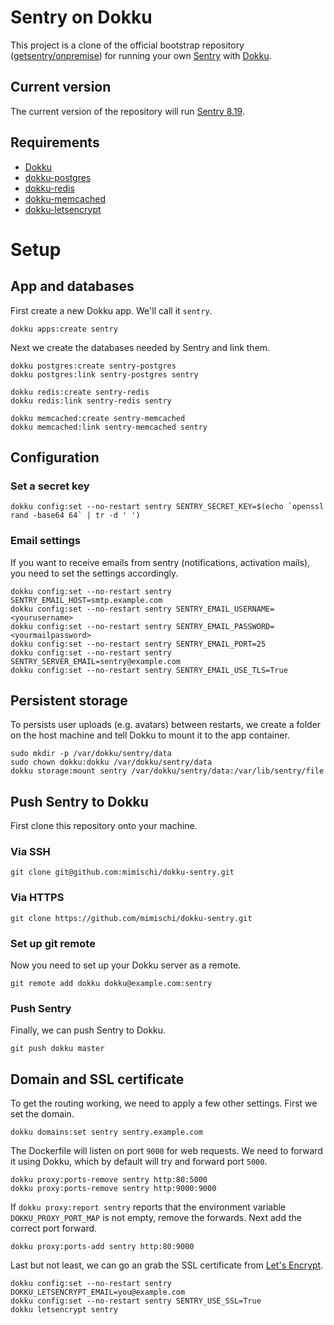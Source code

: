 # Sentry on Dokku

This project is a clone of the official bootstrap repository ([getsentry/onpremise](https://github.com/getsentry/onpremise)) for running your own [Sentry](https://sentry.io/) with [Dokku](http://dokku.viewdocs.io/dokku/).

## Current version

The current version of the repository will run [Sentry 8.19](https://github.com/getsentry/sentry/releases/tag/8.19.0).

## Requirements

 * [Dokku](https://github.com/dokku/dokku)
 * [dokku-postgres](https://github.com/dokku/dokku-postgres)
 * [dokku-redis](https://github.com/dokku/dokku-redis)
 * [dokku-memcached](https://github.com/dokku/dokku-memcached)
 * [dokku-letsencrypt](https://github.com/dokku/dokku-letsencrypt)


# Setup

## App and databases

First create a new Dokku app. We'll call it `sentry`.

```
dokku apps:create sentry
```

Next we create the databases needed by Sentry and link them.

```
dokku postgres:create sentry-postgres
dokku postgres:link sentry-postgres sentry

dokku redis:create sentry-redis
dokku redis:link sentry-redis sentry

dokku memcached:create sentry-memcached
dokku memcached:link sentry-memcached sentry
```

## Configuration

### Set a secret key

```
dokku config:set --no-restart sentry SENTRY_SECRET_KEY=$(echo `openssl rand -base64 64` | tr -d ' ')
```

### Email settings

If you want to receive emails from sentry (notifications, activation mails), you
need to set the settings accordingly.

```
dokku config:set --no-restart sentry SENTRY_EMAIL_HOST=smtp.example.com
dokku config:set --no-restart sentry SENTRY_EMAIL_USERNAME=<yourusername>
dokku config:set --no-restart sentry SENTRY_EMAIL_PASSWORD=<yourmailpassword>
dokku config:set --no-restart sentry SENTRY_EMAIL_PORT=25
dokku config:set --no-restart sentry SENTRY_SERVER_EMAIL=sentry@example.com
dokku config:set --no-restart sentry SENTRY_EMAIL_USE_TLS=True
```

## Persistent storage

To persists user uploads (e.g. avatars) between restarts, we create a folder on
the host machine and tell Dokku to mount it to the app container.

```
sudo mkdir -p /var/dokku/sentry/data
sudo chown dokku:dokku /var/dokku/sentry/data
dokku storage:mount sentry /var/dokku/sentry/data:/var/lib/sentry/file
```

## Push Sentry to Dokku

First clone this repository onto your machine.

### Via SSH

```
git clone git@github.com:mimischi/dokku-sentry.git
```

### Via HTTPS

```
git clone https://github.com/mimischi/dokku-sentry.git
```

### Set up git remote

Now you need to set up your Dokku server as a remote.

```
git remote add dokku dokku@example.com:sentry
```

### Push Sentry

Finally, we can push Sentry to Dokku.

```
git push dokku master
```


## Domain and SSL certificate

To get the routing working, we need to apply a few other settings. First we set
the domain.

```
dokku domains:set sentry sentry.example.com
```

The Dockerfile will listen on port `9000` for web requests. We need to forward
it using Dokku, which by default will try and forward port `5000`.

```
dokku proxy:ports-remove sentry http:80:5000
dokku proxy:ports-remove sentry http:9000:9000
```

If `dokku proxy:report sentry` reports that the environment variable
`DOKKU_PROXY_PORT_MAP` is not empty, remove the forwards. Next add the correct
port forward.

```
dokku proxy:ports-add sentry http:80:9000
```

Last but not least, we can go an grab the SSL certificate from [Let's
Encrypt](https://letsencrypt.org/).

```
dokku config:set --no-restart sentry DOKKU_LETSENCRYPT_EMAIL=you@example.com
dokku config:set --no-restart sentry SENTRY_USE_SSL=True
dokku letsencrypt sentry
```
